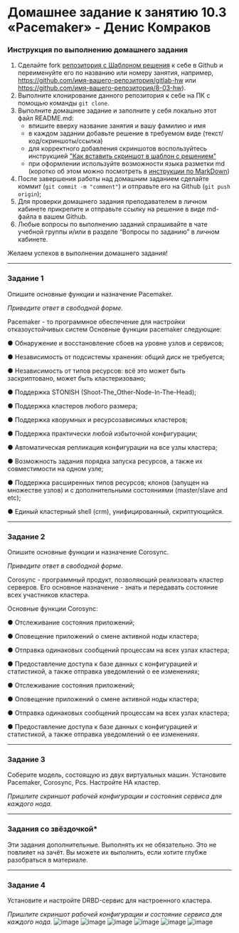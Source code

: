 # Домашнее задание к занятию 10.3 «Pacemaker» - Денис Комраков 


### Инструкция по выполнению домашнего задания

1. Сделайте fork [репозитория c Шаблоном решения](https://github.com/netology-code/sys-pattern-homework) к себе в Github и переименуйте его по названию или номеру занятия, например, https://github.com/имя-вашего-репозитория/gitlab-hw или https://github.com/имя-вашего-репозитория/8-03-hw).
2. Выполните клонирование данного репозитория к себе на ПК с помощью команды `git clone`.
3. Выполните домашнее задание и заполните у себя локально этот файл README.md:
   - впишите вверху название занятия и вашу фамилию и имя
   - в каждом задании добавьте решение в требуемом виде (текст/код/скриншоты/ссылка)
   - для корректного добавления скриншотов воспользуйтесь инструкцией ["Как вставить скриншот в шаблон с решением"](https://github.com/netology-code/sys-pattern-homework/blob/main/screen-instruction.md)
   - при оформлении используйте возможности языка разметки md (коротко об этом можно посмотреть в [инструкции по MarkDown](https://github.com/netology-code/sys-pattern-homework/blob/main/md-instruction.md))
4. После завершения работы над домашним заданием сделайте коммит (`git commit -m "comment"`) и отправьте его на Github (`git push origin`);
5. Для проверки домашнего задания преподавателем в личном кабинете прикрепите и отправьте ссылку на решение в виде md-файла в вашем Github.
6. Любые вопросы по выполнению заданий спрашивайте в чате учебной группы и/или в разделе “Вопросы по заданию” в личном кабинете.

Желаем успехов в выполнении домашнего задания!

---

### Задание 1

Опишите основные функции и назначение Pacemaker.

*Приведите ответ в свободной форме.*

Pacemaker - то программное обеспечение для настройки отказоустойчивых систем
Основные функции pacemaker следующие:

● Обнаружение и восстановление сбоев на уровне узлов и сервисов;

● Независимость от подсистемы хранения: общий диск не требуется;

● Независимость от типов ресурсов: всё это может быть заскриптовано, может быть кластеризовано;

● Поддержка STONISH (Shoot-The_Other-Node-In-The-Head);

● Поддержка кластеров любого размера;

● Поддержка кворумных и ресурсозависимых кластеров;

● Поддержка практически любой избыточной конфигурации;

● Автоматическая репликация конфигурации на все узлы кластера;

● Возможность задания порядка запуска ресурсов, а также их совместимости на одном узле;

● Поддержка расширенных типов ресурсов; клонов (запущен на множестве узлов) и с дополнительными состояниями (master/slave and etc);

● Единый кластерный shell (crm), унифицированный, скриптующийся.



---

### Задание 2

Опишите основные функции и назначение Corosync.

*Приведите ответ в свободной форме.*

Сorosync - программный продукт, позволяющий реализовать кластер серверов. Его основное назначение - знать и передавать состояние всех участников кластера.

Основные функции Corosync:

● Отслеживание состояния приложений;

● Оповещение приложений о смене активной ноды кластера;

● Отправка одинаковых сообщений процессам на всех узлах кластера;

● Предоставление доступа к базе данных с конфигурацией и статистикой, а также отправка уведомлений о ее изменениях;

● Отслеживание состояния приложений;

● Оповещение приложений о смене активной ноды кластера;

● Отправка одинаковых сообщений процессам на всех узлах кластера;

● Предоставление доступа к базе данных с конфигурацией и статистикой, а также отправка уведомлений о ее изменениях.


---

### Задание 3

Соберите модель, состоящую из двух виртуальных машин. Установите Pacemaker, Corosync, Pcs. Настройте HA кластер.

*Пришлите скриншот рабочей конфигурации и состояния сервиса для каждого нода.*

---

### Задания со звёздочкой*
Эти задания дополнительные. Выполнять их не обязательно. Это не повлияет на зачёт. Вы можете их выполнить, если хотите глубже разобраться в материале.
 
---

### Задание 4

Установите и настройте DRBD-сервис для настроенного кластера.

*Пришлите скриншот рабочей конфигурации и состояние сервиса для каждого нода.*
![image](https://user-images.githubusercontent.com/121336770/220974517-66986e28-e11e-4e69-a7cf-40049c0a83b8.png)
![image](https://user-images.githubusercontent.com/121336770/220974609-df6939ec-0ad1-429d-ba30-99caa012d8ab.png)
![image](https://user-images.githubusercontent.com/121336770/220975159-15befb4f-010d-46e4-8359-43b28bec1e5a.png)
![image](https://user-images.githubusercontent.com/121336770/220975304-81a848c3-9e73-4e78-837a-f187fc866157.png)
![image](https://user-images.githubusercontent.com/121336770/220975793-ae53f92c-206a-4c6f-ab58-6fa08a26aa49.png)
![image](https://user-images.githubusercontent.com/121336770/220975844-5d211ed9-1b27-42a4-8536-03c60afc4bac.png)





